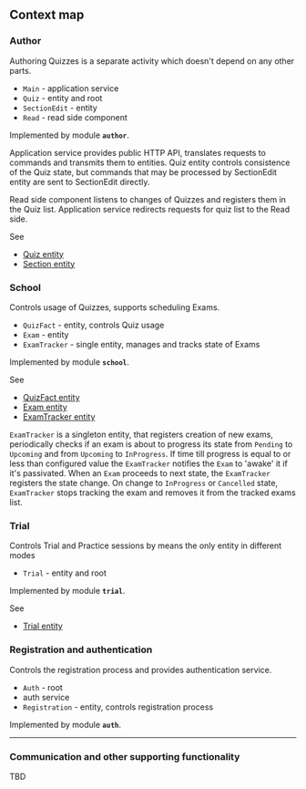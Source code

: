 ## Context map

### Author

Authoring Quizzes is a separate activity which doesn't depend on any other parts.

 * `Main` - application service
 * `Quiz` - entity and root
 * `SectionEdit` - entity
 * `Read` - read side component

Implemented by module **`author`**.

Application service provides public HTTP API, translates requests to commands and transmits them
to entities. Quiz entity controls consistence of the Quiz state, but commands that may be processed
by SectionEdit entity are sent to SectionEdit directly.

Read side component listens to changes of Quizzes and registers them in the Quiz list. Application 
service redirects requests for quiz list to the Read side.

See

 * [Quiz entity](../author/src/main/scala/QuizEntity.scala)
 * [Section entity](../author/src/main/scala/SectionEditEntity.scala)

### School

Controls usage of Quizzes, supports scheduling Exams.

 * `QuizFact` - entity, controls Quiz usage
 * `Exam` - entity
 * `ExamTracker` - single entity, manages and tracks state of Exams

Implemented by module **`school`**.

See

 * [QuizFact entity](../school/src/main/scala/QuizFact.scala)
 * [Exam entity](../school/src/main/scala/ExamEntity.scala)
 * [ExamTracker entity](../school/src/main/scala/ExamTracker.scala)

`ExamTracker` is a singleton entity, that registers creation of new exams, periodically checks
if an exam is about to progress its state from `Pending` to `Upcoming` and from `Upcoming` to
`InProgress`. If time till progress is equal to or less than configured value the `ExamTracker`
notifies the `Exam` to 'awake' it if it's passivated.  When an `Exam` proceeds to next state,
the `ExamTracker` registers the state change. On change to `InProgress` or `Cancelled` state,
`ExamTracker` stops tracking the exam and removes it from the tracked exams list.

### Trial

Controls Trial and Practice sessions by means the only entity in different modes

 * `Trial` - entity and root

Implemented by module **`trial`**.

See

 * [Trial entity](../trial/src/main/scala/TrialEntity.scala)

### Registration and authentication

Controls the registration process and provides authentication service.

 * `Auth` - root
 * auth service
 * `Registration` - entity, controls registration process

Implemented by module **`auth`**.

---
### Communication and other supporting functionality
TBD

